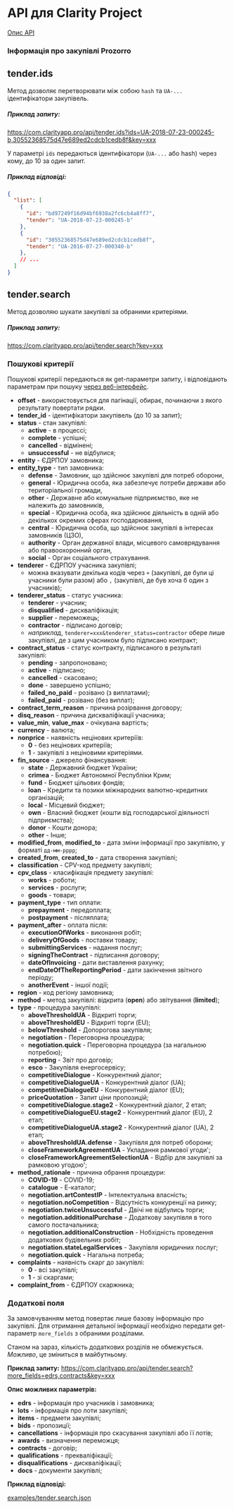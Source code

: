 # API для Clarity Project

[Опис API](README.md)

### Інформація про закупівлі Prozorro

## tender.ids

Метод дозволяє перетворювати між собою `hash` та `UA-...` ідентифікатори закупівель.

##### Приклад запиту:
https://com.clarityapp.pro/api/tender.ids?ids=UA-2018-07-23-000245-b,30552368575d47e689ed2cdcb1cedb8f&key=xxx

У параметрі ``ids`` передаються ідентифікатори (`UA-...` або hash) через кому, до 10 за один запит.

##### Приклад відповіді:
```json
{
  "list": [
    {
      "id": "bd97249f16d94bf6938a2fc6cb4a8ff7",
      "tender": "UA-2018-07-23-000245-b"
    },
    {
      "id": "30552368575d47e689ed2cdcb1cedb8f",
      "tender": "UA-2016-07-27-000340-b"
    },
    // ...
  ]
}
```

## tender.search

Метод дозволяю шукати закупівлі за обраними критеріями.

##### Приклад запиту:
https://com.clarityapp.pro/api/tender.search?key=xxx

### Пошукові критерії

Пошукові критерії передаються як get-параметри запиту, і відповідають параметрам при пошуку [через веб-інтерфейс](https://clarity-project.info/tenders).  

* **offset** - використовується для пагінації, обирає, починаючи з якого результату повертати рядки. 
* **tender_id** - ідентифікатори закупівель (до 10 за запит);
* **status** - стан закупівлі: 
    * **active** - в процессі;
    * **complete** - успішні;
    * **cancelled** - відмінені;
    * **unsuccessful** - не відбулися;
* **entity** - ЄДРПОУ замовника;
* **entity_type** - тип замовника:
    * **defense** - Замовник, що здійснює закупівлі для потреб оборони,
    * **general** - Юридична особа, яка забезпечує потреби держави або територіальної громади,
    * **other** - Державне або комунальне підприємство, яке не належить до замовників,
    * **special** - Юридична особа, яка здійснює діяльність в одній або декількох окремих сферах господарювання,
    * **central** - Юридична особа, що здійснює закупівлі в інтересах замовників (ЦЗО),
    * **authority** - Орган державної влади, місцевого самоврядування або правоохоронний орган,
    * **social** - Орган соціального страхування.
* **tenderer** - ЄДРПОУ учасника закупівлі;
    * можна вказувати декілька кодів через `+` (закупівлі, де були ці учасники були разом) або `,` (закупівлі, де був
      хоча б один з учасників);
* **tenderer_status** - статус учасника:
    * **tenderer** - учасник;
    * **disqualified** - дискваліфікація;
    * **supplier** - переможець;
    * **contractor** - підписано договір;
    * *наприклад*, `tenderer=ххх&tenderer_status=contractor` обере лише закупівлі, де з цим 
    учасником було підписано контракт;
* **contract_status** - статус контракту, підписаного в результаті закупівлі:
    * **pending** - запропоновано;
    * **active** - підписано;
    * **cancelled** - скасовано;
    * **done** - завершено успішно;
    * **failed_no_paid** - розівано (з виплатами);
    * **failed_paid** - розівано (без виплат);
* **contract_term_reason** - причина розірвання договору;
* **disq_reason** - причина дискваліфікації учасника;
* **value_min**, **value_max** - очікувана вартість;
* **currency** - валюта;
* **nonprice** - наявність нецінових критеріїв:
    * **0** - без нецінових критеріїв;
    * **1** - закупівлі з неціновими критеріями.
* **fin_source** - джерело фінансування:
    * **state** - Державний бюджет України;
    * **crimea** - Бюджет Автономної Республіки Крим;
    * **fund** - Бюджет цільових фондів;
    * **loan** - Кредити та позики міжнародних валютно-кредитних організацій;
    * **local** - Місцевий бюджет;
    * **own** - Власний бюджет (кошти від господарської діяльності підприємства);
    * **donor** - Кошти донора;
    * **other** - Інше;
* **modified_from**, **modified_to** - дата зміни інформації про закупівлю, у форматі `дд-мм-рррр`;
* **created_from**, **created_to** - дата створення закупівлі;
* **classification** - CPV-код предмету закупівлі;
* **cpv_class** - класифікація предмету закупівлі:
    * **works** - роботи;
    * **services** - рослуги;
    * **goods** - товари;
* **payment_type** - тип оплати:
    * **prepayment** - передоплата;
    * **postpayment** - післяплата;
* **payment_after** - оплата після:
    * **executionOfWorks** - виконання робіт;
    * **deliveryOfGoods** - поставки товару;
    * **submittingServices** - надання послуг;
    * **signingTheContract** - підписання договору;
    * **dateOfInvoicing** - дати виставлення рахунку;
    * **endDateOfTheReportingPeriod** - дати закінчення звітного періоду;
    * **anotherEvent** - іншої події;
* **region** - код регіону замовника;
* **method** - метод закупівлі: відкрита (**open**) або звітування (**limited**);
* **type** - процедура закупівлі:
    * **aboveThresholdUA** - Відкриті торги;
    * **aboveThresholdEU** - Відкриті торги (EU);
    * **belowThreshold** - Допорогова закупівля;
    * **negotiation** - Переговорна процедура;
    * **negotiation.quick** - Переговорна процедура (за нагальною потребою);
    * **reporting** - Звіт про договір;
    * **esco** - Закупівля енергосервісу;
    * **competitiveDialogue** - Конкурентний діалог;
    * **competitiveDialogueUA** - Конкурентний діалог (UA);
    * **competitiveDialogueEU** - Конкурентний діалог (EU);
    * **priceQuotation** - Запит ціни пропозицій;
    * **competitiveDialogue.stage2** - Конкурентний діалог, 2 етап;
    * **competitiveDialogueEU.stage2** - Конкурентний діалог (EU), 2 етап;
    * **competitiveDialogueUA.stage2** - Конкурентний діалог (UA), 2 етап;
    * **aboveThresholdUA.defense** - Закупівля для потреб оборони;
    * **closeFrameworkAgreementUA** - Укладання рамкової угоди';
    * **closeFrameworkAgreementSelectionUA** - Відбір для закупівлі за рамковою угодою';
* **method_rationale** - причина обрання процедури:
    * **COVID-19** - COVID-19;
    * **catalogue** - Е-каталог;
    * **negotiation.artContestIP** - Інтелектуальна власність;
    * **negotiation.noCompetition** - Відсутність конкуренції на ринку;
    * **negotiation.twiceUnsuccessful** - Двічі не відбулись торги;
    * **negotiation.additionalPurchase** - Додаткову закупівля в того самого постачальника;
    * **negotiation.additionalConstruction** - Нобхідність проведення додаткових будівельних робіт;
    * **negotiation.stateLegalServices** - Закупівля юридичних послуг;
    * **negotiation.quick** - Нагальна потреба;
* **complaints** - наявність скарг до закупівлі:
    * **0** - всі закупівлі;
    * **1** - зі скаргами;
* **complaint_from** - ЄДРПОУ скаржника;

### Додаткові поля

За замовчуванням метод повертає лише базову інформацію про закупівлі. 
Для отримання детальної інформації необхідно передати get-параметр `more_fields` з обраними розділами.

Станом на зараз, кількість додаткових розділів не обмежується.
*Можливо*, це зміниться в майбутньому. 

**Приклад запиту:**
https://com.clarityapp.pro/api/tender.search?more_fields=edrs,contracts&key=xxx

**Опис можливих параметрів:**
* **edrs** - інформація про учасників і замовника;
* **lots** - інформація про лоти закупівлі;
* **items** - предмети закупівлі;
* **bids** - пропозиції;
* **cancellations** - інформація про скасування закупівлі або її лотів;
* **awards** - визначення переможця;
* **contracts** - договір;
* **qualifications** - прекваліфікації;
* **disqualifications** - дискваліфікації;
* **docs** - документи закупівлі;

**Приклад відповіді:**

[examples/tender.search.json](examples/tender.search.json)
